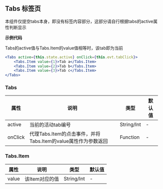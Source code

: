 ---
---

## Tabs 标签页

本组件仅提空tabs本身，即没有标签内容部分，这部分请自行根据tabs的active属性判断显示


**示例代码**

Tabs的active值与Tabs.Item的value值相等时，该tab即为当前

```jsx
<Tabs active={this.state.active} onClick={this.evt.tabClick}>
    <Tabs.Item value={1}>Tab a</Tabs.Item>
    <Tabs.Item value={2}>Tab b</Tabs.Item>
    <Tabs.Item value={3}>Tab c</Tabs.Item>
</Tabs>
```
### Tabs

|属性|说明|类型|默认值|
|-|-|-|-|
|active|当前的活动tab编号|String/Int|-|
|onClick|代理Tabs.Item的点击事件，并将Tabs.Item的value属性作为参数返回|Function|-|

### Tabs.Item

|属性|说明|类型|默认值|
|-|-|-|-|
|value|该Item对应的值|String/Int|-|
